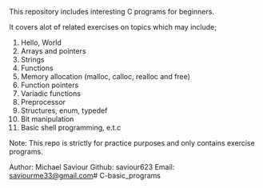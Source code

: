 This repository includes interesting C programs for beginners.

It covers alot of related exercises on topics which may include;

   1. Hello, World
   2. Arrays and pointers
   3. Strings
   4. Functions
   5. Memory allocation (malloc, calloc, realloc and free)
   6. Function pointers
   7. Variadic functions
   8. Preprocessor
   9. Structures, enum, typedef
   10. Bit manipulation
   11. Basic shell programming, e.t.c

Note: This repo is strictly for practice purposes and only contains exercise programs.

Author: Michael Saviour
Github: saviour623
Email: saviourme33@gmail.com# C-basic_programs
